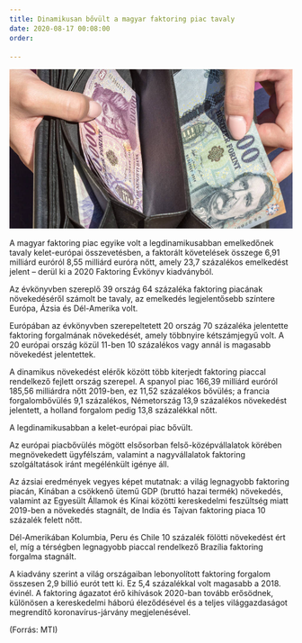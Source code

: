 ```yaml
---
title: Dinamikusan bővült a magyar faktoring piac tavaly
date: 2020-08-17 00:08:00
order: 

---
```

![](/uploads/2710_8516_1529568754-w1YiQKaZj_md.jpg)

A magyar faktoring piac egyike volt a legdinamikusabban emelkedőnek tavaly kelet-európai összevetésben, a faktorált követelések összege 6,91 milliárd euróról 8,55 milliárd euróra nőtt, amely 23,7 százalékos emelkedést jelent – derül ki a 2020 Faktoring Évkönyv kiadványból.

Az évkönyvben szereplő 39 ország 64 százaléka faktoring piacának növekedéséről számolt be tavaly, az emelkedés legjelentősebb színtere Európa, Ázsia és Dél-Amerika volt.

Európában az évkönyvben szerepeltetett 20 ország 70 százaléka jelentette faktoring forgalmának növekedését, amely többnyire kétszámjegyű volt. A 20 európai ország közül 11-ben 10 százalékos vagy annál is magasabb növekedést jelentettek.

A dinamikus növekedést elérők között több kiterjedt faktoring piaccal rendelkező fejlett ország szerepel. A spanyol piac 166,39 milliárd euróról 185,56 milliárdra nőtt 2019-ben, ez 11,52 százalékos bővülés; a francia forgalombővülés 9,1 százalékos, Németország 13,9 százalékos növekedést jelentett, a holland forgalom pedig 13,8 százalékkal nőtt.

A legdinamikusabban a kelet-európai piac bővült.

Az európai piacbővülés mögött elsősorban felső-középvállalatok körében megnövekedett ügyfélszám, valamint a nagyvállalatok faktoring szolgáltatások iránt megélénkült igénye áll.

Az ázsiai eredmények vegyes képet mutatnak: a világ legnagyobb faktoring piacán, Kínában a csökkenő ütemű GDP (bruttó hazai termék) növekedés, valamint az Egyesült Államok és Kínai közötti kereskedelmi feszültség miatt 2019-ben a növekedés stagnált, de India és Tajvan faktoring piaca 10 százalék felett nőtt.

Dél-Amerikában Kolumbia, Peru és Chile 10 százalék fölötti növekedést ért el, míg a térségben legnagyobb piaccal rendelkező Brazília faktoring forgalma stagnált.

A kiadvány szerint a világ országaiban lebonyolított faktoring forgalom összesen 2,9 billió eurót tett ki. Ez 5,4 százalékkal volt magasabb a 2018. évinél. A faktoring ágazatot érő kihívások 2020-ban tovább erősödnek, különösen a kereskedelmi háború éleződésével és a teljes világgazdaságot megrendítő koronavírus-járvány megjelenésével.

(Forrás: MTI)